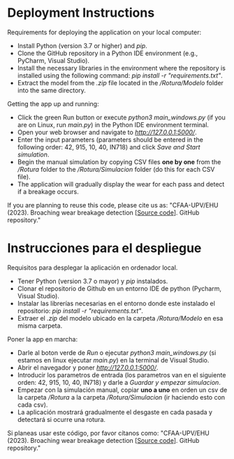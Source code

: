 # Deployment Instructions

Requirements for deploying the application on your local computer:
- Install Python (version 3.7 or higher) and _pip_.
- Clone the GitHub repository in a Python IDE environment (e.g., PyCharm, Visual Studio).
- Install the necessary libraries in the environment where the repository is installed using the following command: _pip install -r "requirements.txt"_.
- Extract the model from the _.zip_ file located in the _/Rotura/Modelo_ folder into the same directory.

Getting the app up and running:
- Click the green Run button or execute _python3 main_windows.py_ (if you are on Linux, run _main.py_) in the Python IDE environment terminal.
- Open your web browser and navigate to _http://127.0.0.1:5000/_.
- Enter the input parameters (parameters should be entered in the following order: 42, 915, 10, 40, IN718) and click _Save and Start simulation_.
- Begin the manual simulation by copying CSV files **one by one** from the _/Rotura_ folder to the _/Rotura/Simulacion_ folder (do this for each CSV file).
- The application will gradually display the wear for each pass and detect if a breakage occurs.

If you are planning to reuse this code, please cite us as: "CFAA-UPV/EHU (2023). Broaching wear breakage detection [[Source code](https://github.com/CFAA-EHU/broaching_wear_breakage_detection)]. GitHub repository."

# Instrucciones para el despliegue

Requisitos para desplegar la aplicación en ordenador local.
- Tener Python (version 3.7 o mayor) y _pip_ instalados.
- Clonar el repositorio de Github en un entorno IDE de python (Pycharm, Visual Studio).
- Instalar las librerías necesarias en el entorno donde este instalado el repositorio: _pip install -r "requirements.txt"_.
- Extraer el _.zip_ del modelo ubicado en la carpeta _/Rotura/Modelo_ en esa misma carpeta.


Poner la app en marcha:
- Darle al boton verde de _Run_ o ejecutar _python3 main_windows.py_ (si estamos en linux ejecutar _main.py_) en la terminal de Visual Studio.
- Abrir el navegador y poner _http://127.0.0.1:5000/_.
- Introducir los parametros de entrada (los parametros van en el siguiente orden: 42, 915, 10, 40, IN718) y darle a _Guardar y empezar simulacion_.
- Empezar con la simulación manual, copiar **uno a uno** en orden un csv de la carpeta _/Rotura_ a la carpeta _/Rotura/Simulacion_ (ir haciendo esto con cada csv).
- La aplicación mostrará gradualmente el desgaste en cada pasada y detectará si ocurre una rotura.

Si planeas usar este código, por favor cítanos como: "CFAA-UPV/EHU (2023). Broaching wear breakage detection [[Source code](https://github.com/CFAA-EHU/broaching_wear_breakage_detection)]. GitHub repository."
